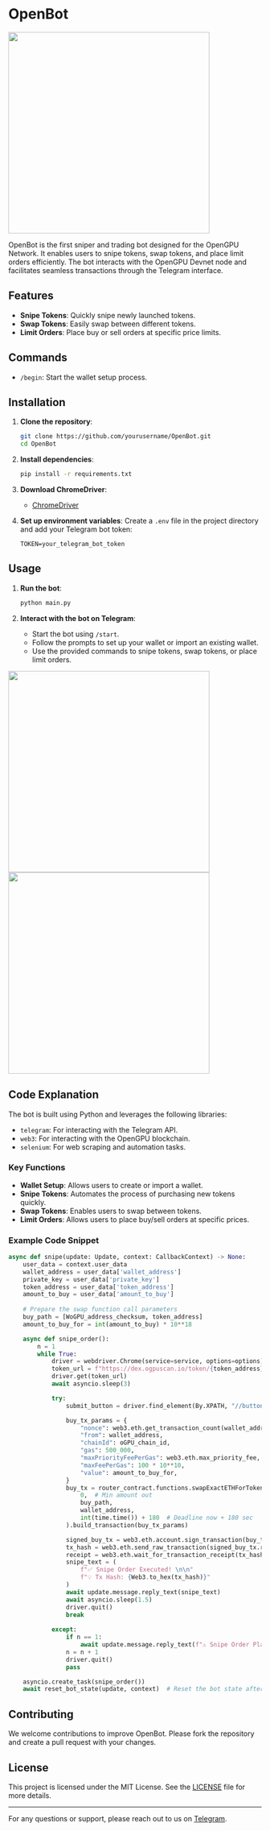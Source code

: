 # OpenBot

<img src="https://i.ibb.co/BLWhrcx/IMG-3141.jpg" width="400"/>

OpenBot is the first sniper and trading bot designed for the OpenGPU Network. It enables users to snipe tokens, swap tokens, and place limit orders efficiently. The bot interacts with the OpenGPU Devnet node and facilitates seamless transactions through the Telegram interface.

## Features

- **Snipe Tokens**: Quickly snipe newly launched tokens.
- **Swap Tokens**: Easily swap between different tokens.
- **Limit Orders**: Place buy or sell orders at specific price limits.

## Commands

- `/begin`: Start the wallet setup process.

## Installation

1. **Clone the repository**:
   ```sh
   git clone https://github.com/yourusername/OpenBot.git
   cd OpenBot
   ```

2. **Install dependencies**:
   ```sh
   pip install -r requirements.txt
   ```

3. **Download ChromeDriver**:
   - [ChromeDriver](https://sites.google.com/a/chromium.org/chromedriver/downloads)

4. **Set up environment variables**:
   Create a `.env` file in the project directory and add your Telegram bot token:
   ```env
   TOKEN=your_telegram_bot_token
   ```

## Usage

1. **Run the bot**:
   ```sh
   python main.py
   ```

2. **Interact with the bot on Telegram**:
   - Start the bot using `/start`.
   - Follow the prompts to set up your wallet or import an existing wallet.
   - Use the provided commands to snipe tokens, swap tokens, or place limit orders.

<img src="https://github.com/bayramf/openbot/assets/62951045/6be553c9-dc13-4831-b3bf-c57a685d71a8" width="400"/> <img src="https://github.com/bayramf/openbot/assets/62951045/c6898097-7d0f-4374-9278-a952ee098f90" width="400"/>

## Code Explanation

The bot is built using Python and leverages the following libraries:

- `telegram`: For interacting with the Telegram API.
- `web3`: For interacting with the OpenGPU blockchain.
- `selenium`: For web scraping and automation tasks.

### Key Functions

- **Wallet Setup**: Allows users to create or import a wallet.
- **Snipe Tokens**: Automates the process of purchasing new tokens quickly.
- **Swap Tokens**: Enables users to swap between tokens.
- **Limit Orders**: Allows users to place buy/sell orders at specific prices.

### Example Code Snippet

```python
async def snipe(update: Update, context: CallbackContext) -> None:
    user_data = context.user_data
    wallet_address = user_data['wallet_address']
    private_key = user_data['private_key']
    token_address = user_data['token_address']
    amount_to_buy = user_data['amount_to_buy']
    
    # Prepare the swap function call parameters
    buy_path = [WoGPU_address_checksum, token_address]
    amount_to_buy_for = int(amount_to_buy) * 10**18

    async def snipe_order():
        n = 1
        while True:
            driver = webdriver.Chrome(service=service, options=options)
            token_url = f"https://dex.ogpuscan.io/token/{token_address}"  # Replace with the actual URL
            driver.get(token_url)
            await asyncio.sleep(3)

            try:
                submit_button = driver.find_element(By.XPATH, "//button[text()='Buy']")  # Replace with actual XPath

                buy_tx_params = {
                    "nonce": web3.eth.get_transaction_count(wallet_address),
                    "from": wallet_address,
                    "chainId": oGPU_chain_id,
                    "gas": 500_000,
                    "maxPriorityFeePerGas": web3.eth.max_priority_fee,
                    "maxFeePerGas": 100 * 10**10,
                    "value": amount_to_buy_for,    
                }
                buy_tx = router_contract.functions.swapExactETHForTokens(
                    0,  # Min amount out
                    buy_path,
                    wallet_address,
                    int(time.time()) + 180  # Deadline now + 180 sec
                ).build_transaction(buy_tx_params)

                signed_buy_tx = web3.eth.account.sign_transaction(buy_tx, private_key)
                tx_hash = web3.eth.send_raw_transaction(signed_buy_tx.rawTransaction)
                receipt = web3.eth.wait_for_transaction_receipt(tx_hash)
                snipe_text = (
                    f"✅ Snipe Order Executed! \n\n"
                    f"💡 Tx Hash: {Web3.to_hex(tx_hash)}"
                )
                await update.message.reply_text(snipe_text)
                await asyncio.sleep(1.5)
                driver.quit()
                break
            
            except:
                if n == 1:
                    await update.message.reply_text(f"⚠️ Snipe Order Placed!")
                n = n + 1
                driver.quit()
                pass

    asyncio.create_task(snipe_order())
    await reset_bot_state(update, context)  # Reset the bot state after the operation
```

## Contributing

We welcome contributions to improve OpenBot. Please fork the repository and create a pull request with your changes.

## License

This project is licensed under the MIT License. See the [LICENSE](LICENSE) file for more details.

---

For any questions or support, please reach out to us on [Telegram](https://t.me/+V8UY4bGqyEAxZmQ0).
